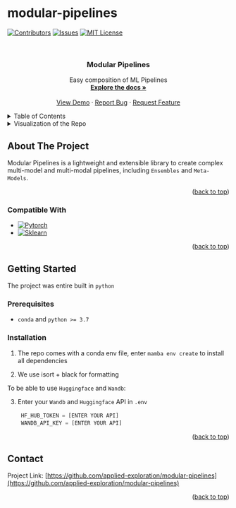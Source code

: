 # modular-pipelines


<div id="top"></div>


<!-- PROJECT SHIELDS -->
<!--
*** I'm using markdown "reference style" links for readability.
*** Reference links are enclosed in brackets [ ] instead of parentheses ( ).
*** See the bottom of this document for the declaration of the reference variables
*** for contributors-url, forks-url, etc. This is an optional, concise syntax you may use.
*** https://www.markdownguide.org/basic-syntax/#reference-style-links
-->
[![Contributors][contributors-shield]][contributors-url]
[![Issues][issues-shield]][issues-url]
[![MIT License][license-shield]][license-url]
<!-- [![Stargazers][stars-shield]][stars-url] -->
<!-- [![Forks][forks-shield]][forks-url] -->
<!-- [![LinkedIn][linkedin-shield]][linkedin-url] -->



<!-- PROJECT LOGO -->
<br />
<div align="center">
  <a href="https://github.com/applied-exploration/modular-pipelines">
    <!-- <img src="images/logo.png" alt="Logo" width="80" height="80"> -->
  </a>

<h3 align="center">Modular Pipelines</h3>
  <p align="center">
    Easy composition of ML Pipelines
    <br />
    <a href="https://github.com/applied-exploration/modular-pipelines"><strong>Explore the docs »</strong></a>
    <br />
    <br />
    <a href="https://github.com/applied-exploration/modular-pipelines">View Demo</a>
    ·
    <a href="https://github.com/applied-exploration/modular-pipelines/issues">Report Bug</a>
    ·
    <a href="https://github.com/applied-exploration/modular-pipelines/issues">Request Feature</a>
  </p>
</div>



<!-- TABLE OF CONTENTS -->
<details>
  <summary>Table of Contents</summary>
  <ol>
    <li>
      <a href="#about-the-project">About The Project</a>
      <ul>
        <li><a href="#built-with">Compatible With</a></li>
      </ul>
    </li>
    <li>
      <a href="#getting-started">Getting Started</a>
      <ul>
        <li><a href="#prerequisites">Prerequisites</a></li>
        <li><a href="#installation">Installation</a></li>
      </ul>
    </li>
    <li><a href="#usage">Usage</a></li>
    <li><a href="#roadmap">Roadmap</a></li>
    <li><a href="#contributing">Contributing</a></li>
    <li><a href="#license">License</a></li>
    <li><a href="#contact">Contact</a></li>
    <li><a href="#acknowledgments">Acknowledgments</a></li>
  </ol>
</details>

<details>
  <summary>Visualization of the Repo</summary>
  <ol>
    ![Visualization of the codebase](./diagram.svg)
  </ol>
</details>

<!-- ABOUT THE PROJECT -->
## About The Project

<!-- [![Product Name Screen Shot][product-screenshot]](https://example.com) -->

Modular Pipelines is a lightweight and extensible library to create complex multi-model and multi-modal pipelines, including ``Ensembles`` and ``Meta-Models``.

<p align="right">(<a href="#top">back to top</a>)</p>



### Compatible With

* [![Pytorch][Pytorch.js]][Pytorch-url]
* [![Sklearn][Sklearn.js]][Sklearn-url]


<p align="right">(<a href="#top">back to top</a>)</p>



<!-- GETTING STARTED -->
## Getting Started

The project was entire built in ``python``

### Prerequisites

* ``conda`` and ``python >= 3.7``


### Installation

1. The repo comes with a conda env file, enter `mamba env create` to install all dependencies

2. We use isort + black for formatting

To be able to use ``Huggingface`` and ``Wandb``:

3. Enter your ``Wandb`` and ``Huggingface`` API in `.env`
   ```python
    HF_HUB_TOKEN = [ENTER YOUR API]
    WANDB_API_KEY = [ENTER YOUR API]
   ```


<p align="right">(<a href="#top">back to top</a>)</p>



<!-- USAGE EXAMPLES -->
<!-- ## Usage

Use this space to show useful examples of how a project can be used. Additional screenshots, code examples and demos work well in this space. You may also link to more resources.

_For more examples, please refer to the [Documentation](https://example.com)_

<p align="right">(<a href="#top">back to top</a>)</p> -->



<!-- ROADMAP -->
<!-- ## Roadmap

- [ ] Feature 1
- [ ] Feature 2
- [ ] Feature 3
    - [ ] Nested Feature

See the [open issues](https://github.com/applied-exploration/modular-pipelines/issues) for a full list of proposed features (and known issues).

<p align="right">(<a href="#top">back to top</a>)</p> -->



<!-- CONTRIBUTING -->
<!-- ## Contributing

Contributions are what make the open source community such an amazing place to learn, inspire, and create. Any contributions you make are **greatly appreciated**.

If you have a suggestion that would make this better, please fork the repo and create a pull request. You can also simply open an issue with the tag "enhancement".
Don't forget to give the project a star! Thanks again!

1. Fork the Project
2. Create your Feature Branch (`git checkout -b feature/AmazingFeature`)
3. Commit your Changes (`git commit -m 'Add some AmazingFeature'`)
4. Push to the Branch (`git push origin feature/AmazingFeature`)
5. Open a Pull Request

<p align="right">(<a href="#top">back to top</a>)</p> -->



<!-- LICENSE -->
<!-- ## License

Distributed under the MIT License. See `LICENSE.txt` for more information.

<p align="right">(<a href="#top">back to top</a>)</p> -->



<!-- CONTACT -->
## Contact

<!-- Your Name - [@twitter_handle](https://twitter.com/twitter_handle) - email@email_client.com -->

Project Link: [https://github.com/applied-exploration/modular-pipelines](https://github.com/applied-exploration/modular-pipelines)

<p align="right">(<a href="#top">back to top</a>)</p>



<!-- ACKNOWLEDGMENTS -->
<!-- ## Acknowledgments

* []()
* []()
* []()

<p align="right">(<a href="#top">back to top</a>)</p> -->



<!-- MARKDOWN LINKS & IMAGES -->
<!-- https://www.markdownguide.org/basic-syntax/#reference-style-links -->
[contributors-shield]: https://img.shields.io/github/contributors/applied-exploration/modular-pipelines.svg?style=for-the-badge
[contributors-url]: https://github.com/applied-exploration/modular-pipelines/graphs/contributors
[forks-shield]: https://img.shields.io/github/forks/applied-exploration/modular-pipelines.svg?style=for-the-badge
[forks-url]: https://github.com/applied-exploration/modular-pipelines/network/members
[stars-shield]: https://img.shields.io/github/stars/applied-exploration/modular-pipelines.svg?style=for-the-badge
[stars-url]: https://github.com/applied-exploration/modular-pipelines/stargazers

[issues-shield]: https://img.shields.io/github/issues/applied-exploration/modular-pipelines.svg?style=for-the-badge

[issues-url]: https://github.com/applied-exploration/modular-pipelines/issues
[license-shield]: https://img.shields.io/github/license/applied-exploration/modular-pipelines.svg?style=for-the-badge
[license-url]: https://github.com/applied-exploration/modular-pipelines/blob/master/LICENSE.txt
<!-- [linkedin-shield]: https://img.shields.io/badge/-LinkedIn-black.svg?style=for-the-badge&logo=linkedin&colorB=555
[linkedin-url]: https://linkedin.com/in/linkedin_username
[product-screenshot]: images/screenshot.png -->

[Pytorch.js]: https://img.shields.io/badge/pytorch-000000?style=for-the-badge&logo=pytorch&logoColor=4FC08D
[Pytorch-url]: https://pytorch.org/

[Sklearn.js]: https://img.shields.io/badge/sklearn-000000?style=for-the-badge&logo=scikit-learn&logoColor=61DAFB
[Sklearn-url]: https://scikit-learn.org/

